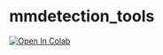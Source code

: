 # mmdetection_tools
[![Open In Colab](https://colab.research.google.com/assets/colab-badge.svg)](https://colab.research.google.com/github/Oz-ard/mmdetection_tools/blob/master/mmdetection_train_custom_coco_data-ysf.ipynb)

